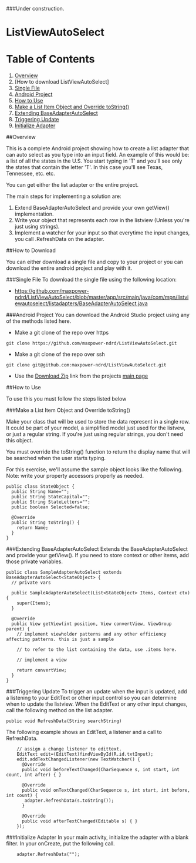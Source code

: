 ###Under construction.

# ListViewAutoSelect

# Table of Contents
1. [Overview](#overview)
2. [How to download ListViewAutoSelect]
 1. [Single File](#single-file)
 2. [Android Project](#android-project)
3. [How to Use](#how-to-use)
 1. [Make a List Item Object and Override toString()](#make-your-row-object-and-override-tostring())
 2. [Extending BaseAdapterAutoSelect](#extending-baseadapterautoselect)
 3. [Triggering Update](#triggering-update)
4. [Initialize Adapter](#initialize-adapter)

##Overview

This is a complete Android project showing how to create a list adapter that can auto select as you type into an input field. An 
example of this would be: a list of all the states in the U.S. You start typing in 'T' and you'll see only the states that contain the 
letter 'T'. In this case you'll see Texas, Tennessee, etc. etc.

You can get either the list adapter or the entire project.

The main steps for implementing a solution are:

1. Extend BaseAdapterAutoSelect and provide your own getView() implementation.
2. Write your object that represents each row in the listview (Unless you're just using strings).
3. Implement a watcher for your input so that everytime the input changes, you call .RefreshData on the adapter.

##How to Download

You can either download a single file and copy to your project or you can download the entire android project and play with it.

###Single File
To download the single file using the following location:
* https://github.com/maxpower-ndrd/ListViewAutoSelect/blob/master/app/src/main/java/com/mpn/listviewautoselect/listadapters/BaseAdapterAutoSelect.java

###Android Project
You can download the Android Studio project using any of the methods listed here.
* Make a git clone of the repo over https
```
git clone https://github.com/maxpower-ndrd/ListViewAutoSelect.git
```
* Make a git clone of the repo over ssh
```
git clone git@github.com:maxpower-ndrd/ListViewAutoSelect.git
```
* Use the [Download Zip](https://github.com/maxpower-ndrd/ListViewAutoSelect/archive/master.zip) link from the projects [main page](https://github.com/maxpower-ndrd/ListViewAutoSelect)

##How to Use

To use this you must follow the steps listed below

###Make a List Item Object and Override toString()

Make your class that will be used to store the data represent in a single row. It could be part of your model, a simplified model just used for the listvew, or just a regular string. If you're just using regular strings, you don't need this object.

You must override the toString() function to return the display name that will be searched when the user starts typing.

For this exercise, we'll assume the sample object looks like the following. Note: write your property accessors properly as needed.
```
public class StateObject {
  public String Name="";
  public String StateCapital="";
  public String StateLetters="";
  public boolean Selected=false;

  @Override
  public String toString() {
    return Name;
  }
}
```

###Extending BaseAdapterAutoSelect
Extends the BaseAdapterAutoSelect and provide your getView(). If you need to store context or other items, add those private variables. 

```
public class SampleAdapterAutoSelect extends BaseAdapterAutoSelect<StateObject> {
  // private vars
  
  public SampleAdapterAutoSelect(List<StateObject> Items, Context ctx) {
    super(Items);
  }

  @Override
  public View getView(int position, View convertView, ViewGroup parent) {
    // implement viewholder patterns and any other efficiency affecting patterns. this is just a sample
    
    // to refer to the list containing the data, use .items here.
    
    // implement a view
    
    return convertView;
  }
}
```
###Triggering Update
To trigger an update when the input is updated, add a listening to your EditText or other input control so you can determine when to update the listview. When the EditText or any other input changes, call the following method on the list adapter.
```
public void RefreshData(String searchString)
```
The following example shows an EditText, a listener and a call to RefreshData.
```
    // assign a change listener to edittext.
    EditText edit=(EditText)findViewById(R.id.txtInput);
    edit.addTextChangedListener(new TextWatcher() {
      @Override
      public void beforeTextChanged(CharSequence s, int start, int count, int after) { }

      @Override
      public void onTextChanged(CharSequence s, int start, int before, int count) {
       adapter.RefreshData(s.toString());
      }

      @Override
      public void afterTextChanged(Editable s) { }
    });
```
###Initialize Adapter
In your main activity, initialize the adapter with a blank filter. In your onCreate, put the following call.
```
    adapter.RefreshData("");
```
